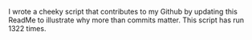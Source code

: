 I wrote a cheeky script that contributes to my Github by updating this ReadMe to illustrate why more than commits matter. This script has run 1322 times.